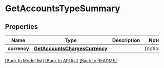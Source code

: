 # GetAccountsTypeSummary

## Properties
Name | Type | Description | Notes
------------ | ------------- | ------------- | -------------
**currency** | [**GetAccountsChargesCurrency**](GetAccountsChargesCurrency.md) |  | [optional] 

[[Back to Model list]](../README.md#documentation-for-models) [[Back to API list]](../README.md#documentation-for-api-endpoints) [[Back to README]](../README.md)

